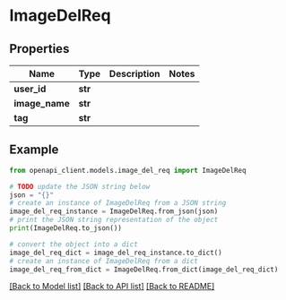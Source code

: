 # ImageDelReq


## Properties

Name | Type | Description | Notes
------------ | ------------- | ------------- | -------------
**user_id** | **str** |  | 
**image_name** | **str** |  | 
**tag** | **str** |  | 

## Example

```python
from openapi_client.models.image_del_req import ImageDelReq

# TODO update the JSON string below
json = "{}"
# create an instance of ImageDelReq from a JSON string
image_del_req_instance = ImageDelReq.from_json(json)
# print the JSON string representation of the object
print(ImageDelReq.to_json())

# convert the object into a dict
image_del_req_dict = image_del_req_instance.to_dict()
# create an instance of ImageDelReq from a dict
image_del_req_from_dict = ImageDelReq.from_dict(image_del_req_dict)
```
[[Back to Model list]](../README.md#documentation-for-models) [[Back to API list]](../README.md#documentation-for-api-endpoints) [[Back to README]](../README.md)


